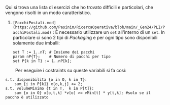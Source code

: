 Qui si trova una lista di esercizi che ho trovato difficili e particolari, che vengono risolti in un modo caratteristico.

1. `[PacchiPostali.mod](https://github.com/Pasinim/RicercaOperativa/blob/main/_Gen24/PLI/PacchiPostali.mod)` : È necessario utilizzare un `set` all'interno di un `set`. In particolare ci sono 2 tipi di *Packagin*g e per ogni tipo sono disponibili solamente due imballi:
   
   ```mathml
   set T := 1..nT; # Insieme dei pacchi
   param nP{T};    # Numero di pacchi per tipo
   set P{k in T} := 1..nP[k];
   ```

        Per eseguire i costraints su queste variabili si fa così:

```mathml
s.t. disponibilita {o in O, k in T}:
    sum {j in P[k]} x[o,k,j] <= 2;
s.t. volumeMinimo {t in T,  k in P[t]}:
    sum {o in O} x[o,t,k] *v[o] >= vMin[t] * y[t,k]; #solo se il paccho è utilizzato
```

 
